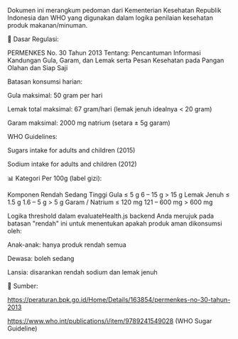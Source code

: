 Dokumen ini merangkum pedoman dari Kementerian Kesehatan Republik Indonesia dan WHO yang digunakan dalam logika penilaian kesehatan produk makanan/minuman.

📘 Dasar Regulasi:

PERMENKES No. 30 Tahun 2013
Tentang: Pencantuman Informasi Kandungan Gula, Garam, dan Lemak serta Pesan Kesehatan pada Pangan Olahan dan Siap Saji

Batasan konsumsi harian:

Gula maksimal: 50 gram per hari

Lemak total maksimal: 67 gram/hari (lemak jenuh idealnya < 20 gram)

Garam maksimal: 2000 mg natrium (setara ± 5g garam)

WHO Guidelines:

Sugars intake for adults and children (2015)

Sodium intake for adults and children (2012)

📊 Kategori Per 100g (label gizi):

Komponen	Rendah	Sedang	Tinggi
Gula	≤ 5 g	6 – 15 g	> 15 g
Lemak Jenuh	≤ 1.5 g	1.6 – 5 g	> 5 g
Garam / Natrium	≤ 120 mg	121 – 600 mg	> 600 mg

Logika threshold dalam evaluateHealth.js backend Anda merujuk pada batasan "rendah" ini untuk menentukan apakah produk aman dikonsumsi oleh:

Anak-anak: hanya produk rendah semua

Dewasa: boleh sedang

Lansia: disarankan rendah sodium dan lemak jenuh

📎 Sumber:

https://peraturan.bpk.go.id/Home/Details/163854/permenkes-no-30-tahun-2013

https://www.who.int/publications/i/item/9789241549028 (WHO Sugar Guideline)
